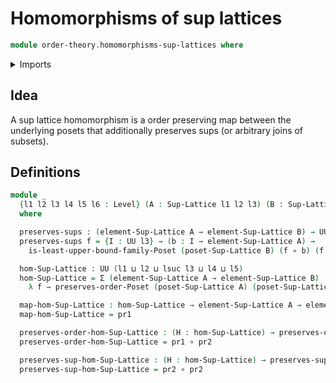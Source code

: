 # Homomorphisms of sup lattices

```agda
module order-theory.homomorphisms-sup-lattices where
```

<details><summary>Imports</summary>

```agda
open import foundation.cartesian-product-types
open import foundation.dependent-pair-types
open import foundation.functions
open import foundation.universe-levels

open import order-theory.least-upper-bounds-posets
open import order-theory.order-preserving-maps-posets
open import order-theory.sup-lattices
```

</details>

## Idea

A sup lattice homomorphism is a order preserving map between the underlying
posets that additionally preserves sups (or arbitrary joins of subsets).

## Definitions

```agda
module _
  {l1 l2 l3 l4 l5 l6 : Level} (A : Sup-Lattice l1 l2 l3) (B : Sup-Lattice l4 l5 l6)
  where

  preserves-sups : (element-Sup-Lattice A → element-Sup-Lattice B) → UU (l1 ⊔ lsuc l3 ⊔ l4 ⊔ l5)
  preserves-sups f = {I : UU l3} → (b : I → element-Sup-Lattice A) →
    is-least-upper-bound-family-Poset (poset-Sup-Lattice B) (f ∘ b) (f (sup-Sup-Lattice A I b))

  hom-Sup-Lattice : UU (l1 ⊔ l2 ⊔ lsuc l3 ⊔ l4 ⊔ l5)
  hom-Sup-Lattice = Σ (element-Sup-Lattice A → element-Sup-Lattice B)
    λ f → preserves-order-Poset (poset-Sup-Lattice A) (poset-Sup-Lattice B) f × preserves-sups f

  map-hom-Sup-Lattice : hom-Sup-Lattice → element-Sup-Lattice A → element-Sup-Lattice B
  map-hom-Sup-Lattice = pr1

  preserves-order-hom-Sup-Lattice : (H : hom-Sup-Lattice) → preserves-order-Poset (poset-Sup-Lattice A) (poset-Sup-Lattice B) (map-hom-Sup-Lattice H)
  preserves-order-hom-Sup-Lattice = pr1 ∘ pr2

  preserves-sup-hom-Sup-Lattice : (H : hom-Sup-Lattice) → preserves-sups (map-hom-Sup-Lattice H)
  preserves-sup-hom-Sup-Lattice = pr2 ∘ pr2
```
